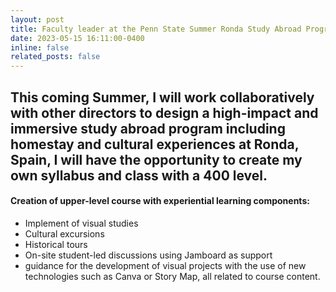 ```yaml
---
layout: post
title: Faculty leader at the Penn State Summer Ronda Study Abroad Program
date: 2023-05-15 16:11:00-0400
inline: false
related_posts: false
---
```

This coming Summer, I will work collaboratively with other directors to design a high-impact and immersive study abroad program including homestay and cultural experiences at Ronda, Spain, 
I will have the opportunity to create my own syllabus and class with a 400 level. 
---
#### Creation of upper-level course with experiential learning components:

<ul>
    <li>Implement of visual studies</li>
    <li>Cultural excursions</li>
    <li>Historical tours</li>
    <li>On-site student-led  discussions using Jamboard as support</li>
    <li>guidance for the development of visual projects  with the use of new technologies such as Canva or Story Map, all related to course  content.</li>
       
</ul>
